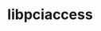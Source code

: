 ---
title: "libpciaccess"
layout: cache
categories: [package, develop]
meta: {"compilers": ["cce@18.0.0", "gcc@10.2.1", "gcc@10.3.0", "gcc@10.5.0", "gcc@11.1.0", "gcc@11.4.0", "gcc@12.3.0", "gcc@12.4.0", "gcc@13.2.0", "gcc@13.3.0", "gcc@7.3.1", "gcc@7.5.0", "gcc@9.4.0", "intel-oneapi-compilers@2024.1.0", "intel-oneapi-compilers@2025.1.0"], "num_specs": 66, "num_specs_by_stack": {"aws-isc": 1, "aws-isc-aarch64": 1, "aws-pcluster-neoverse_v1": 3, "aws-pcluster-x86_64_v4": 9, "build_systems": 3, "data-vis-sdk": 3, "developer-tools": 1, "developer-tools-aarch64-linux-gnu": 3, "developer-tools-manylinux2014": 1, "developer-tools-x86_64_v3-linux-gnu": 3, "e4s": 3, "e4s-cray-rhel": 2, "e4s-cray-sles": 2, "e4s-neoverse-v2": 3, "e4s-neoverse_v1": 1, "e4s-oneapi": 3, "e4s-power": 1, "e4s-rocm-external": 3, "gpu-tests": 3, "hep": 3, "ml-linux-aarch64-cpu": 3, "ml-linux-aarch64-cuda": 3, "ml-linux-x86_64-cpu": 3, "ml-linux-x86_64-cuda": 3, "ml-linux-x86_64-rocm": 3, "radiuss": 3, "radiuss-aws": 3, "radiuss-aws-aarch64": 8, "root": 66, "tutorial": 6}, "oss": ["amzn2", "centos7", "rhel8", "sle_hpc15", "ubuntu18.04", "ubuntu20.04", "ubuntu22.04", "ubuntu24.04"], "platforms": ["linux"], "stacks": ["aws-isc", "aws-isc-aarch64", "aws-pcluster-neoverse_v1", "aws-pcluster-x86_64_v4", "build_systems", "data-vis-sdk", "developer-tools", "developer-tools-aarch64-linux-gnu", "developer-tools-manylinux2014", "developer-tools-x86_64_v3-linux-gnu", "e4s", "e4s-cray-rhel", "e4s-cray-sles", "e4s-neoverse-v2", "e4s-neoverse_v1", "e4s-oneapi", "e4s-power", "e4s-rocm-external", "gpu-tests", "hep", "ml-linux-aarch64-cpu", "ml-linux-aarch64-cuda", "ml-linux-x86_64-cpu", "ml-linux-x86_64-cuda", "ml-linux-x86_64-rocm", "radiuss", "radiuss-aws", "radiuss-aws-aarch64", "root", "tutorial"], "targets": ["aarch64", "neoverse_v1", "neoverse_v2", "ppc64le", "x86_64_v3", "x86_64_v4"], "versions": ["0.17"]}
spec_details: [{"compiler": "intel-oneapi-compilers@2024.1.0", "hash": "26h42uupavuimu6dppgq4kzy7wi347bp", "os": "amzn2", "platform": "linux", "size": "-", "stacks": ["aws-pcluster-x86_64_v4", "root"], "target": "x86_64_v3", "variants": ["build_system=autotools"], "versions": ["0.17"]}, {"compiler": "gcc@7.5.0", "hash": "2ysonqtccpxkfqzf5utlny4xto5wicwl", "os": "ubuntu18.04", "platform": "linux", "size": "-", "stacks": ["build_systems", "radiuss", "root"], "target": "x86_64_v3", "variants": ["build_system=autotools"], "versions": ["0.17"]}, {"compiler": "gcc@10.3.0", "hash": "3hdsxscom6umaytq7fcuhw3cmmdfi565", "os": "sle_hpc15", "platform": "linux", "size": "-", "stacks": ["e4s-cray-sles", "root"], "target": "x86_64_v4", "variants": ["build_system=autotools"], "versions": ["0.17"]}, {"compiler": "gcc@10.5.0", "hash": "3krbjgnyxqbiauuyxlbnknnn2t2tbtcn", "os": "centos7", "platform": "linux", "size": "-", "stacks": ["developer-tools-x86_64_v3-linux-gnu", "root"], "target": "x86_64_v3", "variants": ["build_system=autotools"], "versions": ["0.17"]}, {"compiler": "cce@18.0.0", "hash": "3xynql3l7xl6gtlt4aqeehxarf6byw53", "os": "rhel8", "platform": "linux", "size": "-", "stacks": ["e4s-cray-rhel", "root"], "target": "x86_64_v3", "variants": ["build_system=autotools"], "versions": ["0.17"]}, {"compiler": "intel-oneapi-compilers@2024.1.0", "hash": "45pyeb5xvtuyabw5gt3recgctbsd53nc", "os": "amzn2", "platform": "linux", "size": "-", "stacks": ["aws-pcluster-x86_64_v4", "root"], "target": "x86_64_v3", "variants": ["build_system=autotools"], "versions": ["0.17"]}, {"compiler": "gcc@7.5.0", "hash": "4gsbs7easwykg3rs2xu6qswzutsig6g2", "os": "ubuntu18.04", "platform": "linux", "size": "-", "stacks": ["build_systems", "radiuss", "root"], "target": "x86_64_v3", "variants": ["build_system=autotools"], "versions": ["0.17"]}, {"compiler": "gcc@12.3.0", "hash": "4t6hs5dh5odg3xlzjao5udatfx77gt3j", "os": "ubuntu22.04", "platform": "linux", "size": "-", "stacks": ["root", "tutorial"], "target": "x86_64_v3", "variants": ["build_system=autotools"], "versions": ["0.17"]}, {"compiler": "gcc@7.3.1", "hash": "6fzscnbyai24quackbymufn444mpqztk", "os": "amzn2", "platform": "linux", "size": "-", "stacks": ["radiuss-aws", "root"], "target": "x86_64_v3", "variants": ["build_system=autotools"], "versions": ["0.17"]}, {"compiler": "gcc@13.2.0", "hash": "74lhftxbvdembha66bi3pqz6ohzqmoif", "os": "ubuntu24.04", "platform": "linux", "size": "-", "stacks": ["ml-linux-aarch64-cpu", "ml-linux-aarch64-cuda", "root"], "target": "aarch64", "variants": ["build_system=autotools"], "versions": ["0.17"]}, {"compiler": "gcc@7.5.0", "hash": "75bmpyhpfz4vp3wfybnbgzjuvnqxrsro", "os": "ubuntu18.04", "platform": "linux", "size": "-", "stacks": ["developer-tools", "root"], "target": "x86_64_v3", "variants": ["build_system=autotools"], "versions": ["0.17"]}, {"compiler": "gcc@12.4.0", "hash": "7utaggx2xs3w4ih6uqw4w5m44tj5bxk7", "os": "amzn2", "platform": "linux", "size": "-", "stacks": ["aws-pcluster-neoverse_v1", "root"], "target": "neoverse_v1", "variants": ["build_system=autotools"], "versions": ["0.17"]}, {"compiler": "gcc@11.1.0", "hash": "a3cqiqplwsji4jsrovmtp7ockhxulj7c", "os": "ubuntu20.04", "platform": "linux", "size": "-", "stacks": ["gpu-tests", "root"], "target": "x86_64_v3", "variants": ["build_system=autotools"], "versions": ["0.17"]}, {"compiler": "gcc@10.2.1", "hash": "aqmqttzae7rzsrqxmeifo2as6wpjp7ll", "os": "centos7", "platform": "linux", "size": "-", "stacks": ["developer-tools-manylinux2014", "root"], "target": "x86_64_v3", "variants": ["build_system=autotools"], "versions": ["0.17"]}, {"compiler": "intel-oneapi-compilers@2024.1.0", "hash": "awop6fmhd2hbec6dprjrwvzgrzj42ar6", "os": "amzn2", "platform": "linux", "size": "-", "stacks": ["aws-pcluster-x86_64_v4", "root"], "target": "x86_64_v4", "variants": ["build_system=autotools"], "versions": ["0.17"]}, {"compiler": "gcc@11.4.0", "hash": "b5cqsonpy4p7uqpqp3xeunybh2zosqcn", "os": "ubuntu22.04", "platform": "linux", "size": "-", "stacks": ["e4s", "e4s-rocm-external", "hep", "root", "tutorial"], "target": "x86_64_v3", "variants": ["build_system=autotools"], "versions": ["0.17"]}, {"compiler": "gcc@10.3.0", "hash": "b6upl4hii2xfrkd7ixbafysdqnpe3ewr", "os": "sle_hpc15", "platform": "linux", "size": "-", "stacks": ["e4s-cray-sles", "root"], "target": "x86_64_v4", "variants": ["build_system=autotools"], "versions": ["0.17"]}, {"compiler": "gcc@7.3.1", "hash": "bais2y36prycdpyicnwa65brgywph6hs", "os": "amzn2", "platform": "linux", "size": "-", "stacks": ["radiuss-aws-aarch64", "root"], "target": "aarch64", "variants": ["build_system=autotools"], "versions": ["0.17"]}, {"compiler": "intel-oneapi-compilers@2024.1.0", "hash": "bq6xcurztesvq2wdlrhg6m2nlblnpuvi", "os": "amzn2", "platform": "linux", "size": "-", "stacks": ["aws-pcluster-x86_64_v4", "root"], "target": "x86_64_v3", "variants": ["build_system=autotools"], "versions": ["0.17"]}, {"compiler": "intel-oneapi-compilers@2024.1.0", "hash": "cwozxnqyaxslz77xs7ipee53szgrpigx", "os": "amzn2", "platform": "linux", "size": "-", "stacks": ["aws-pcluster-x86_64_v4", "root"], "target": "x86_64_v3", "variants": ["build_system=autotools"], "versions": ["0.17"]}, {"compiler": "gcc@13.3.0", "hash": "d3yq7pnuda5aizrjljrfnxasfsj57u6t", "os": "rhel8", "platform": "linux", "size": "-", "stacks": ["developer-tools-aarch64-linux-gnu", "root"], "target": "aarch64", "variants": ["build_system=autotools"], "versions": ["0.17"]}, {"compiler": "gcc@10.5.0", "hash": "d45m5hojld6dxj7jxdid7ezxvo6ppfor", "os": "centos7", "platform": "linux", "size": "-", "stacks": ["developer-tools-x86_64_v3-linux-gnu", "root"], "target": "x86_64_v3", "variants": ["build_system=autotools"], "versions": ["0.17"]}, {"compiler": "gcc@11.4.0", "hash": "drmtvbbji6wmeouoopreh34qeszxz6oj", "os": "ubuntu22.04", "platform": "linux", "size": "-", "stacks": ["e4s", "e4s-rocm-external", "hep", "root", "tutorial"], "target": "x86_64_v3", "variants": ["build_system=autotools"], "versions": ["0.17"]}, {"compiler": "gcc@10.5.0", "hash": "dxxktb222nx4gjhn5ljcra4wkx76gvnk", "os": "centos7", "platform": "linux", "size": "-", "stacks": ["developer-tools-x86_64_v3-linux-gnu", "root"], "target": "x86_64_v3", "variants": ["build_system=autotools"], "versions": ["0.17"]}, {"compiler": "gcc@7.3.1", "hash": "em5ajg5di6lfvwa26abxilqb53uvuuj4", "os": "amzn2", "platform": "linux", "size": "-", "stacks": ["radiuss-aws", "root"], "target": "x86_64_v3", "variants": ["build_system=autotools"], "versions": ["0.17"]}, {"compiler": "intel-oneapi-compilers@2024.1.0", "hash": "eoaz7evr6vmzjuwzfcii2bdexlvxhcfb", "os": "amzn2", "platform": "linux", "size": "-", "stacks": ["aws-pcluster-x86_64_v4", "root"], "target": "x86_64_v4", "variants": ["build_system=autotools"], "versions": ["0.17"]}, {"compiler": "gcc@7.3.1", "hash": "epewv3nbpdzkmb7cqlap4fsuv5zw7ivb", "os": "amzn2", "platform": "linux", "size": "-", "stacks": ["radiuss-aws-aarch64", "root"], "target": "aarch64", "variants": ["build_system=autotools"], "versions": ["0.17"]}, {"compiler": "gcc@7.3.1", "hash": "euyp4ehptjsx3j7clysrdkcornp7nco6", "os": "amzn2", "platform": "linux", "size": "-", "stacks": ["radiuss-aws-aarch64", "root"], "target": "aarch64", "variants": ["build_system=autotools"], "versions": ["0.17"]}, {"compiler": "intel-oneapi-compilers@2025.1.0", "hash": "f2e4gzrdrao3mwmpvqyfd642lchq5jl6", "os": "ubuntu22.04", "platform": "linux", "size": "-", "stacks": ["e4s-oneapi", "root"], "target": "x86_64_v3", "variants": ["build_system=autotools"], "versions": ["0.17"]}, {"compiler": "gcc@12.3.0", "hash": "h6mdrs754v2ixlggfmkryipwncp557rc", "os": "ubuntu22.04", "platform": "linux", "size": "-", "stacks": ["root", "tutorial"], "target": "x86_64_v3", "variants": ["build_system=autotools"], "versions": ["0.17"]}, {"compiler": "gcc@11.4.0", "hash": "hbe4sc4jfapdt4c3c2t2d2wkuc6w3slj", "os": "ubuntu22.04", "platform": "linux", "size": "-", "stacks": ["e4s-neoverse_v1", "root"], "target": "neoverse_v1", "variants": ["build_system=autotools"], "versions": ["0.17"]}, {"compiler": "gcc@12.4.0", "hash": "hjxpfbommxb74giqqow5vztyu665m7ip", "os": "amzn2", "platform": "linux", "size": "-", "stacks": ["aws-pcluster-neoverse_v1", "root"], "target": "neoverse_v1", "variants": ["build_system=autotools"], "versions": ["0.17"]}, {"compiler": "gcc@11.4.0", "hash": "hrkc6hi3zi2fpcnuqkjany5lw4cwhrjs", "os": "ubuntu22.04", "platform": "linux", "size": "-", "stacks": ["e4s-neoverse-v2", "root"], "target": "neoverse_v2", "variants": ["build_system=autotools"], "versions": ["0.17"]}, {"compiler": "gcc@13.3.0", "hash": "hxdqctkxcalo7zgfcmjdkqpe3dohteop", "os": "rhel8", "platform": "linux", "size": "-", "stacks": ["developer-tools-aarch64-linux-gnu", "root"], "target": "aarch64", "variants": ["build_system=autotools"], "versions": ["0.17"]}, {"compiler": "gcc@7.3.1", "hash": "i6ro4ixypiqrdrokg5qbvbd7fcqgjnkj", "os": "amzn2", "platform": "linux", "size": "-", "stacks": ["aws-isc", "root"], "target": "x86_64_v3", "variants": ["build_system=autotools"], "versions": ["0.17"]}, {"compiler": "cce@18.0.0", "hash": "id2mjqltrdwwrpddskqpg2zoddy6h7yo", "os": "rhel8", "platform": "linux", "size": "-", "stacks": ["e4s-cray-rhel", "root"], "target": "x86_64_v3", "variants": ["build_system=autotools"], "versions": ["0.17"]}, {"compiler": "gcc@12.3.0", "hash": "ilkrxgdzc6zfetyjpboeonakffmezlbp", "os": "ubuntu22.04", "platform": "linux", "size": "-", "stacks": ["root", "tutorial"], "target": "x86_64_v3", "variants": ["build_system=autotools"], "versions": ["0.17"]}, {"compiler": "gcc@7.3.1", "hash": "isizy74rg3qrxkruaoxiwjwzpadfuzto", "os": "amzn2", "platform": "linux", "size": "-", "stacks": ["radiuss-aws-aarch64", "root"], "target": "aarch64", "variants": ["build_system=autotools"], "versions": ["0.17"]}, {"compiler": "gcc@7.3.1", "hash": "iv2k4qymxws6w2jxswb4bxqie7wj4r5z", "os": "amzn2", "platform": "linux", "size": "-", "stacks": ["radiuss-aws-aarch64", "root"], "target": "aarch64", "variants": ["build_system=autotools"], "versions": ["0.17"]}, {"compiler": "intel-oneapi-compilers@2025.1.0", "hash": "ivemtbxpzdeurogrcwojsknz6ugdtijx", "os": "ubuntu22.04", "platform": "linux", "size": "-", "stacks": ["e4s-oneapi", "root"], "target": "x86_64_v3", "variants": ["build_system=autotools"], "versions": ["0.17"]}, {"compiler": "gcc@13.2.0", "hash": "jhmmbiul3wlqvtjl46fctjqmekbgm5yb", "os": "ubuntu24.04", "platform": "linux", "size": "-", "stacks": ["ml-linux-aarch64-cpu", "ml-linux-aarch64-cuda", "root"], "target": "aarch64", "variants": ["build_system=autotools"], "versions": ["0.17"]}, {"compiler": "gcc@7.3.1", "hash": "kjmujkf6emxss5d7oqouwuerc7crw4bf", "os": "amzn2", "platform": "linux", "size": "-", "stacks": ["radiuss-aws-aarch64", "root"], "target": "aarch64", "variants": ["build_system=autotools"], "versions": ["0.17"]}, {"compiler": "gcc@11.4.0", "hash": "lsx7lviln76ku4tgvl6ivtxvexouik5v", "os": "ubuntu22.04", "platform": "linux", "size": "-", "stacks": ["e4s-neoverse-v2", "root"], "target": "neoverse_v2", "variants": ["build_system=autotools"], "versions": ["0.17"]}, {"compiler": "gcc@11.1.0", "hash": "n4pomwqirxs62lun2bzd6ww6jke3cs5y", "os": "ubuntu20.04", "platform": "linux", "size": "-", "stacks": ["data-vis-sdk", "root"], "target": "x86_64_v3", "variants": ["build_system=autotools"], "versions": ["0.17"]}, {"compiler": "gcc@13.2.0", "hash": "nttqesoi5bbg73r64cpf7lkjbmjbqxjo", "os": "ubuntu24.04", "platform": "linux", "size": "-", "stacks": ["ml-linux-x86_64-cpu", "ml-linux-x86_64-cuda", "ml-linux-x86_64-rocm", "root"], "target": "x86_64_v3", "variants": ["build_system=autotools"], "versions": ["0.17"]}, {"compiler": "gcc@13.3.0", "hash": "ocguidikr3j5i4vn35572riz3rmk5hfo", "os": "rhel8", "platform": "linux", "size": "-", "stacks": ["developer-tools-aarch64-linux-gnu", "root"], "target": "aarch64", "variants": ["build_system=autotools"], "versions": ["0.17"]}, {"compiler": "intel-oneapi-compilers@2025.1.0", "hash": "pax3r3wn2smvcq7qngaxkzbxmkym44fx", "os": "ubuntu22.04", "platform": "linux", "size": "-", "stacks": ["e4s-oneapi", "root"], "target": "x86_64_v3", "variants": ["build_system=autotools"], "versions": ["0.17"]}, {"compiler": "gcc@13.2.0", "hash": "pim5eiogu7blthpa2cz7ktpeophy3kf2", "os": "ubuntu24.04", "platform": "linux", "size": "-", "stacks": ["ml-linux-aarch64-cpu", "ml-linux-aarch64-cuda", "root"], "target": "aarch64", "variants": ["build_system=autotools"], "versions": ["0.17"]}, {"compiler": "gcc@11.1.0", "hash": "qn34ljmlmrjoyxrzvw4lylknqrvwfj2y", "os": "ubuntu20.04", "platform": "linux", "size": "-", "stacks": ["data-vis-sdk", "root"], "target": "x86_64_v3", "variants": ["build_system=autotools"], "versions": ["0.17"]}, {"compiler": "gcc@13.2.0", "hash": "qozy4ltrrtcjrliyzyq3rha5ymnslb6g", "os": "ubuntu24.04", "platform": "linux", "size": "-", "stacks": ["ml-linux-x86_64-cpu", "ml-linux-x86_64-cuda", "ml-linux-x86_64-rocm", "root"], "target": "x86_64_v3", "variants": ["build_system=autotools"], "versions": ["0.17"]}, {"compiler": "gcc@7.3.1", "hash": "qxuq7rlofppepjba2zcbgm7yb3m6d4ln", "os": "amzn2", "platform": "linux", "size": "-", "stacks": ["radiuss-aws-aarch64", "root"], "target": "aarch64", "variants": ["build_system=autotools"], "versions": ["0.17"]}, {"compiler": "gcc@13.2.0", "hash": "rgn3ofvnnzxox3zxutttmmpwoip45ip4", "os": "ubuntu24.04", "platform": "linux", "size": "-", "stacks": ["ml-linux-x86_64-cpu", "ml-linux-x86_64-cuda", "ml-linux-x86_64-rocm", "root"], "target": "x86_64_v3", "variants": ["build_system=autotools"], "versions": ["0.17"]}, {"compiler": "gcc@9.4.0", "hash": "rwfbmkktatubb74tm5x7435nixggrlmq", "os": "ubuntu20.04", "platform": "linux", "size": "-", "stacks": ["e4s-power", "root"], "target": "ppc64le", "variants": ["build_system=autotools"], "versions": ["0.17"]}, {"compiler": "gcc@11.4.0", "hash": "s6dvavdidn2hb46ysixfo6mfz52kkpn3", "os": "ubuntu22.04", "platform": "linux", "size": "-", "stacks": ["e4s-neoverse-v2", "root"], "target": "neoverse_v2", "variants": ["build_system=autotools"], "versions": ["0.17"]}, {"compiler": "gcc@12.4.0", "hash": "sdhs2hhqg7m5ppob5bbzjfh324if7xvo", "os": "amzn2", "platform": "linux", "size": "-", "stacks": ["aws-pcluster-neoverse_v1", "root"], "target": "neoverse_v1", "variants": ["build_system=autotools"], "versions": ["0.17"]}, {"compiler": "gcc@7.3.1", "hash": "seo3kcq3ltox3rmjly7fzytla7xl7mvp", "os": "amzn2", "platform": "linux", "size": "-", "stacks": ["radiuss-aws-aarch64", "root"], "target": "aarch64", "variants": ["build_system=autotools"], "versions": ["0.17"]}, {"compiler": "gcc@7.5.0", "hash": "snj3dd7jof3sy6aznddhohklcsyzuw3f", "os": "ubuntu18.04", "platform": "linux", "size": "-", "stacks": ["build_systems", "radiuss", "root"], "target": "x86_64_v3", "variants": ["build_system=autotools"], "versions": ["0.17"]}, {"compiler": "gcc@11.1.0", "hash": "ulslvufq7xyeginrw7kpbdn2d3zvkznu", "os": "ubuntu20.04", "platform": "linux", "size": "-", "stacks": ["data-vis-sdk", "root"], "target": "x86_64_v3", "variants": ["build_system=autotools"], "versions": ["0.17"]}, {"compiler": "gcc@11.1.0", "hash": "uwag6kk3kmwlpkrilkii42w2oe53tpdm", "os": "ubuntu20.04", "platform": "linux", "size": "-", "stacks": ["gpu-tests", "root"], "target": "x86_64_v3", "variants": ["build_system=autotools"], "versions": ["0.17"]}, {"compiler": "gcc@11.4.0", "hash": "vvxl4behcd6uwm67tt7h5uxi3ebv24ek", "os": "ubuntu22.04", "platform": "linux", "size": "-", "stacks": ["e4s", "e4s-rocm-external", "hep", "root", "tutorial"], "target": "x86_64_v3", "variants": ["build_system=autotools"], "versions": ["0.17"]}, {"compiler": "intel-oneapi-compilers@2024.1.0", "hash": "xifdfgeohvxedqe5ao2hgato3z5doucf", "os": "amzn2", "platform": "linux", "size": "-", "stacks": ["aws-pcluster-x86_64_v4", "root"], "target": "x86_64_v3", "variants": ["build_system=autotools"], "versions": ["0.17"]}, {"compiler": "intel-oneapi-compilers@2024.1.0", "hash": "xzv7scww4yj3nmblc3dv6ntdu6rufzx6", "os": "amzn2", "platform": "linux", "size": "-", "stacks": ["aws-pcluster-x86_64_v4", "root"], "target": "x86_64_v4", "variants": ["build_system=autotools"], "versions": ["0.17"]}, {"compiler": "gcc@11.1.0", "hash": "y7u7kwslsb2yu6zbl3gpv4kgx2dtyfry", "os": "ubuntu20.04", "platform": "linux", "size": "-", "stacks": ["gpu-tests", "root"], "target": "x86_64_v3", "variants": ["build_system=autotools"], "versions": ["0.17"]}, {"compiler": "intel-oneapi-compilers@2024.1.0", "hash": "yp2ipqiblemba24rovwq4xith4pjgmbo", "os": "amzn2", "platform": "linux", "size": "-", "stacks": ["aws-pcluster-x86_64_v4", "root"], "target": "x86_64_v3", "variants": ["build_system=autotools"], "versions": ["0.17"]}, {"compiler": "gcc@7.3.1", "hash": "yz3dkdltqdgbpzhhp5dygielbmtnb4aa", "os": "amzn2", "platform": "linux", "size": "-", "stacks": ["aws-isc-aarch64", "root"], "target": "aarch64", "variants": ["build_system=autotools"], "versions": ["0.17"]}, {"compiler": "gcc@7.3.1", "hash": "zgzsgqalfd6ifwg76spapyf5jnik7sp6", "os": "amzn2", "platform": "linux", "size": "-", "stacks": ["radiuss-aws", "root"], "target": "x86_64_v3", "variants": ["build_system=autotools"], "versions": ["0.17"]}]
---